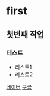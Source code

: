 # first
## 첫번째 작업
### 테스트
- 리스트1
- 리스트2

[네이버](https://www.naver.com/)
[구글](https://www.google.co.kr/?hl=ko)

